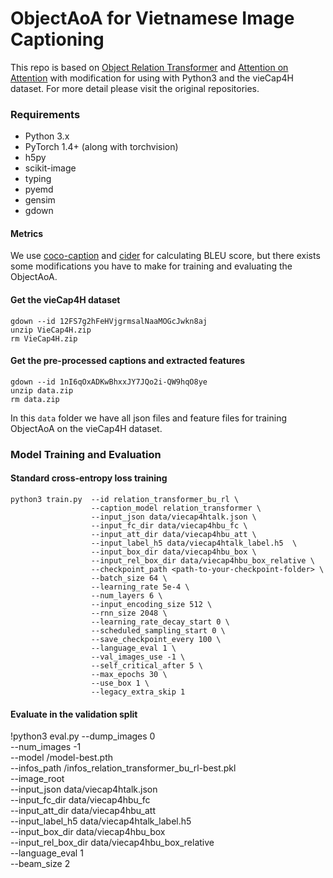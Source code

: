 ObjectAoA for Vietnamese Image Captioning
=================
This repo is based on [Object Relation Transformer](https://github.com/yahoo/object_relation_transformer) and [Attention on Attention](https://github.com/husthuaan/AoANet) with modification for using with Python3 and the vieCap4H dataset. For more detail please visit the original repositories.

### Requirements
* Python 3.x
* PyTorch 1.4+ (along with torchvision)
* h5py
* scikit-image
* typing
* pyemd
* gensim
* gdown

#### Metrics

We use [coco-caption](https://github.com/daqingliu/coco-caption) and [cider](https://github.com/ruotianluo/cider) for calculating BLEU score, but there exists some modifications you have to make for training and evaluating the ObjectAoA.

#### Get the vieCap4H dataset

```
gdown --id 12FS7g2hFeHVjgrmsalNaaMOGcJwkn8aj
unzip VieCap4H.zip
rm VieCap4H.zip
```

#### Get the pre-processed captions and extracted features

```
gdown --id 1nI6qOxADKwBhxxJY7JQo2i-QW9hqO8ye
unzip data.zip
rm data.zip
```

In this `data` folder we have all json files and feature files for training ObjectAoA on the vieCap4H dataset.


### Model Training and Evaluation

#### Standard cross-entropy loss training

```
python3 train.py  --id relation_transformer_bu_rl \
                  --caption_model relation_transformer \
                  --input_json data/viecap4htalk.json \
                  --input_fc_dir data/viecap4hbu_fc \
                  --input_att_dir data/viecap4hbu_att \
                  --input_label_h5 data/viecap4htalk_label.h5  \
                  --input_box_dir data/viecap4hbu_box \
                  --input_rel_box_dir data/viecap4hbu_box_relative \
                  --checkpoint_path <path-to-your-checkpoint-folder> \
                  --batch_size 64 \
                  --learning_rate 5e-4 \
                  --num_layers 6 \
                  --input_encoding_size 512 \
                  --rnn_size 2048 \
                  --learning_rate_decay_start 0 \
                  --scheduled_sampling_start 0 \
                  --save_checkpoint_every 100 \
                  --language_eval 1 \
                  --val_images_use -1 \
                  --self_critical_after 5 \
                  --max_epochs 30 \
                  --use_box 1 \
                  --legacy_extra_skip 1
```

#### Evaluate in the validation split
!python3 eval.py  --dump_images 0 \
                  --num_images -1 \
                  --model <path-to-your-checkpoint-folder>/model-best.pth \
                  --infos_path <path-to-your-checkpoint-folder>/infos_relation_transformer_bu_rl-best.pkl \
                  --image_root <image-folder> \
                  --input_json data/viecap4htalk.json \
                  --input_fc_dir data/viecap4hbu_fc \
                  --input_att_dir data/viecap4hbu_att \
                  --input_label_h5 data/viecap4htalk_label.h5  \
                  --input_box_dir data/viecap4hbu_box \
                  --input_rel_box_dir data/viecap4hbu_box_relative \
                  --language_eval 1 \
                  --beam_size 2